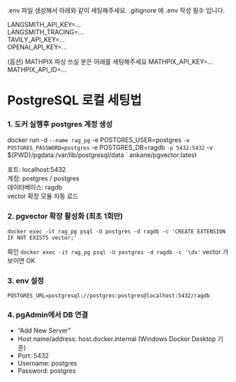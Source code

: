 .env 파일 생성해서 아래와 같이 세팅해주세요. 
.gitignore 에 .env 작성 필수 입니다. 

LANGSMITH_API_KEY=...   
LANGSMITH_TRACING=...   
TAVILY_API_KEY=...   
OPENAI_API_KEY=...   

(옵션) MATHPIX 파싱 쓰실 분은 아래를 세팅해주세요 
MATHPIX_API_KEY=...   
MATHPIX_API_ID=...


# PostgreSQL 로컬 세팅법 

### 1. 도커 실행후 postgres 계정 생성   

docker run -d `
  --name rag_pg `
  -e POSTGRES_USER=postgres `
  -e POSTGRES_PASSWORD=postgres `
  -e POSTGRES_DB=ragdb `
  -p 5432:5432 `
  -v ${PWD}/pgdata:/var/lib/postgresql/data `
  ankane/pgvector:latest

포트: localhost:5432  
계정: postgres / postgres  
데이터베이스: ragdb  
vector 확장 모듈 자동 로드


### 2. pgvector 확장 활성화 (최초 1회만)
```docker exec -it rag_pg psql -U postgres -d ragdb -c 'CREATE EXTENSION IF NOT EXISTS vector;'```

확인
```docker exec -it rag_pg psql -U postgres -d ragdb -c '\dx'```
vector 가 보이면 OK 
   

### 3. env 설정 
```POSTGRES_URL=postgresql://postgres:postgres@localhost:5432/ragdb```

### 4. pgAdmin에서 DB 연결
- “Add New Server”
- Host name/address: host.docker.internal
(Windows Docker Desktop 기준)
- Port: 5432
- Username: postgres
- Password: postgres